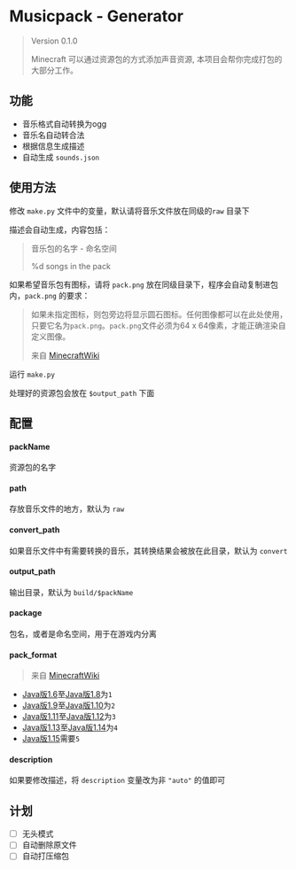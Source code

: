 # Musicpack - Generator

> Version 0.1.0
>
> Minecraft 可以通过资源包的方式添加声音资源, 本项目会帮你完成打包的大部分工作。



## 功能

* 音乐格式自动转换为ogg
* 音乐名自动转合法
* 根据信息生成描述
* 自动生成 `sounds.json`



## 使用方法

修改 `make.py` 文件中的变量，默认请将音乐文件放在同级的`raw` 目录下

描述会自动生成，内容包括：

> 音乐包的名字 - 命名空间
>
> %d songs in the pack

如果希望音乐包有图标，请将 `pack.png` 放在同级目录下，程序会自动复制进包内，`pack.png` 的要求：

> 如果未指定图标，则包旁边将显示圆石图标。任何图像都可以在此处使用，只要它名为`pack.png`。`pack.png`文件必须为64 x 64像素，才能正确渲染自定义图像。
>
> 来自 [MinecraftWiki](https://minecraft-zh.gamepedia.com/%E6%95%99%E7%A8%8B/%E5%88%B6%E4%BD%9C%E8%B5%84%E6%BA%90%E5%8C%85)



运行 `make.py`

处理好的资源包会放在 `$output_path` 下面



## 配置

#### packName

资源包的名字

#### path

存放音乐文件的地方，默认为 `raw`

#### convert_path

如果音乐文件中有需要转换的音乐，其转换结果会被放在此目录，默认为 `convert`

#### output_path

输出目录，默认为 `build/$packName`

#### package

包名，或者是命名空间，用于在游戏内分离

#### pack_format

> 来自 [MinecraftWiki](https://minecraft-zh.gamepedia.com/%E6%95%99%E7%A8%8B/%E5%88%B6%E4%BD%9C%E8%B5%84%E6%BA%90%E5%8C%85)

- [Java版1.6](https://minecraft-zh.gamepedia.com/1.6)至[Java版1.8](https://minecraft-zh.gamepedia.com/1.8)为`1`
- [Java版1.9](https://minecraft-zh.gamepedia.com/1.9)至[Java版1.10](https://minecraft-zh.gamepedia.com/1.10)为`2`
- [Java版1.11](https://minecraft-zh.gamepedia.com/1.11)至[Java版1.12](https://minecraft-zh.gamepedia.com/1.12)为`3`
- [Java版1.13](https://minecraft-zh.gamepedia.com/1.13)至[Java版1.14](https://minecraft-zh.gamepedia.com/1.14)为`4`
- [Java版1.15](https://minecraft-zh.gamepedia.com/1.15)需要`5`

#### description

如果要修改描述，将 `description` 变量改为非 `"auto"` 的值即可



## 计划

- [ ] 无头模式
- [ ] 自动删除原文件
- [ ] 自动打压缩包